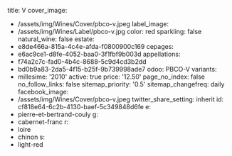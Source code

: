 title: V
cover_image:
  - /assets/img/Wines/Cover/pbco-v.jpeg
label_image:
  - /assets/img/Wines/Label/pbco-v.jpg
color: red
sparkling: false
natural_wine: false
estate:
  - e8de466a-815a-4c4e-afda-f0800900c169
cepages:
  - e6ac9ce1-d8fe-4052-baa0-3f1fbf9b003d
appellations:
  - f74a2c7c-fad0-4b4c-8688-5c9d4cd3b2dd
  - bd0b9a83-2da5-4f15-b25f-9b739998ade7
odoo: PBCO-V
variants:
  -
    millesime: '2010'
    active: true
    price: '12.50'
page_no_index: false
no_follow_links: false
sitemap_priority: '0.5'
sitemap_changefreq: daily
facebook_image:
  - /assets/img/Wines/Cover/pbco-v.jpeg
twitter_share_setting: inherit
id: cf818e64-6c2b-4130-baef-5c349848d6fe
e:
  - pierre-et-bertrand-couly
g:
  - cabernet-franc
r:
  - loire
  - chinon
s:
  - light-red
